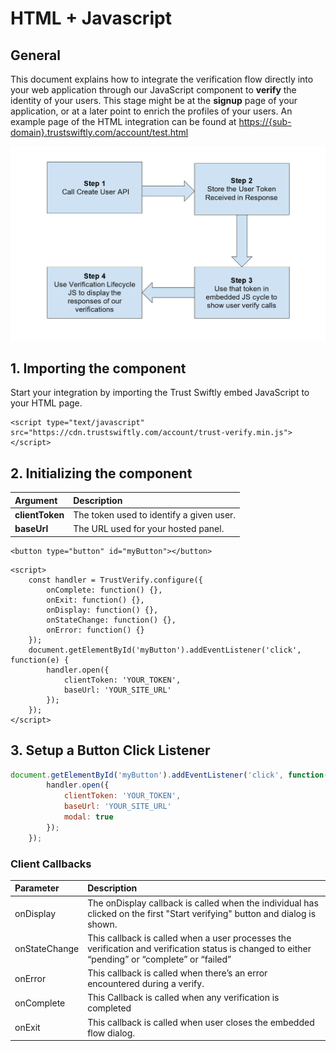 # HTML + Javascript

## General

This document explains how to integrate the verification flow directly into your web application through our JavaScript component to **verify** the identity of your users. This stage might be at the **signup** page of your application, or at a later point to enrich the profiles of your users. An example page of the HTML integration can be found at [https://{sub-domain}.trustswiftly.com/account/test.html](https://{sub-domain}.trustswiftly.com/account/test.html)

![Embed Flow Scenario](.gitbook/assets/image%20%288%29.png)

## 1. Importing the component

Start your integration by importing the Trust Swiftly embed JavaScript to your HTML page.

```markup
<script type="text/javascript" src="https://cdn.trustswiftly.com/account/trust-verify.min.js"></script>
```

## 2. Initializing the component

| Argument | Description |
| :--- | :--- |
| **clientToken** | The token used to identify a given user. |
| **baseUrl** | The URL used for your hosted panel. |

```markup
<button type="button" id="myButton"></button>
```

```markup
<script>
    const handler = TrustVerify.configure({
        onComplete: function() {},
        onExit: function() {},
        onDisplay: function() {},
        onStateChange: function() {},
        onError: function() {}
    });
    document.getElementById('myButton').addEventListener('click', function(e) {
        handler.open({
            clientToken: 'YOUR_TOKEN',
            baseUrl: 'YOUR_SITE_URL'
        });
    });
</script>
```

## 3. Setup a Button Click Listener

```javascript
document.getElementById('myButton').addEventListener('click', function(e) {
        handler.open({
            clientToken: 'YOUR_TOKEN',
            baseUrl: 'YOUR_SITE_URL'
            modal: true
        });
    });
```

### Client Callbacks

| Parameter | Description |
| :--- | :--- |
| onDisplay | The onDisplay callback is called when the individual has clicked on the first "Start verifying" button and dialog is shown. |
| onStateChange | This callback is called when a user processes the verification and verification status is changed to either “pending” or “complete” or “failed” |
| onError | This callback is called when there’s an error encountered during a verify. |
| onComplete | This Callback is called when any verification is completed |
| onExit | This callback is called when user closes the embedded flow dialog. |

